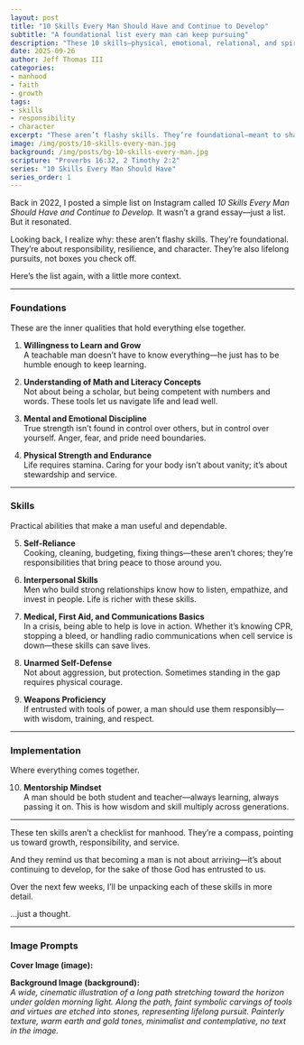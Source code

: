```yaml
---
layout: post
title: "10 Skills Every Man Should Have and Continue to Develop"
subtitle: "A foundational list every man can keep pursuing"
description: "These 10 skills—physical, emotional, relational, and spiritual—aren’t about arriving, but about continuing to grow into responsibility, resilience, and character."
date: 2025-09-26
author: Jeff Thomas III
categories:  
- manhood  
- faith  
- growth
tags:  
- skills  
- responsibility  
- character  
excerpt: "These aren’t flashy skills. They’re foundational—meant to shape men into steady, dependable leaders who never stop growing."
image: /img/posts/10-skills-every-man.jpg
background: /img/posts/bg-10-skills-every-man.jpg
scripture: "Proverbs 16:32, 2 Timothy 2:2"
series: "10 Skills Every Man Should Have"
series_order: 1
---
```


Back in 2022, I posted a simple list on Instagram called *10 Skills Every Man Should Have and Continue to Develop.* It wasn’t a grand essay—just a list. But it resonated.  

Looking back, I realize why: these aren’t flashy skills. They’re foundational. They’re about responsibility, resilience, and character. They’re also lifelong pursuits, not boxes you check off.  

Here’s the list again, with a little more context.  

---

### Foundations  
These are the inner qualities that hold everything else together.  

1. **Willingness to Learn and Grow**  
   A teachable man doesn’t have to know everything—he just has to be humble enough to keep learning.  

2. **Understanding of Math and Literacy Concepts**  
   Not about being a scholar, but being competent with numbers and words. These tools let us navigate life and lead well.  

3. **Mental and Emotional Discipline**  
   True strength isn’t found in control over others, but in control over yourself. Anger, fear, and pride need boundaries.  

4. **Physical Strength and Endurance**  
   Life requires stamina. Caring for your body isn’t about vanity; it’s about stewardship and service.  

---

### Skills  
Practical abilities that make a man useful and dependable.  

5. **Self-Reliance**  
   Cooking, cleaning, budgeting, fixing things—these aren’t chores; they’re responsibilities that bring peace to those around you.  

6. **Interpersonal Skills**  
   Men who build strong relationships know how to listen, empathize, and invest in people. Life is richer with these skills.  

7. **Medical, First Aid, and Communications Basics**  
   In a crisis, being able to help is love in action. Whether it’s knowing CPR, stopping a bleed, or handling radio communications when cell service is down—these skills can save lives.  

8. **Unarmed Self-Defense**  
   Not about aggression, but protection. Sometimes standing in the gap requires physical courage.  

9. **Weapons Proficiency**  
   If entrusted with tools of power, a man should use them responsibly—with wisdom, training, and respect.  

---

### Implementation  
Where everything comes together.  

10. **Mentorship Mindset**  
   A man should be both student and teacher—always learning, always passing it on. This is how wisdom and skill multiply across generations.  

---

These ten skills aren’t a checklist for manhood. They’re a compass, pointing us toward growth, responsibility, and service.  

And they remind us that becoming a man is not about arriving—it’s about continuing to develop, for the sake of those God has entrusted to us.  

Over the next few weeks, I’ll be unpacking each of these skills in more detail.  

…just a thought.  

---

### Image Prompts  

**Cover Image (image):**  


**Background Image (background):**  
*A wide, cinematic illustration of a long path stretching toward the horizon under golden morning light. Along the path, faint symbolic carvings of tools and virtues are etched into stones, representing lifelong pursuit. Painterly texture, warm earth and gold tones, minimalist and contemplative, no text in the image.*  

<!--stackedit_data:
eyJoaXN0b3J5IjpbLTE1Nzc2ODc5NjVdfQ==
-->